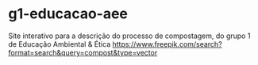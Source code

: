 # g1-educacao-aee
Site interativo para a descrição do processo de compostagem, do grupo 1 de Educação Ambiental &amp; Ética
https://www.freepik.com/search?format=search&query=compost&type=vector
